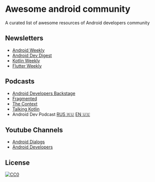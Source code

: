 
# Awesome android community
A curated list of awesome resources of Android developers community

## Newsletters
- [Android Weekly](https://androidweekly.net/ "Android Weekly")
- [Android Dev Digest](https://www.androiddevdigest.com/ "Android Dev Digest")
- [Kotlin Weekly](http://kotlinweekly.net/ "Kotlin Weekly")
- [Flutter Weekly](https://flutterweekly.net/ "Flutter Weekly")

## Podcasts
- [Android Developers Backstage](http://androidbackstage.blogspot.com/ "Android Developers Backstage")
- [Fragmented](https://fragmentedpodcast.com/ "Fragmented")
- [The Context](https://github.com/artem-zinnatullin/TheContext-Podcast "The Context")
- [Talking Kotlin](http://talkingkotlin.com/ "Talking Kotlin")
- Android Dev Podcast [RUS 🇷🇺](https://androiddev.apptractor.ru/) [EN 🇺🇸](https://devpodcast.app/)
## Youtube Channels
- [Android Dialogs](https://www.youtube.com/channel/UCMEmNnHT69aZuaOrE-dF6ug "Android Dialogs")
- [Android Developers](https://www.youtube.com/user/androiddevelopers "Android Developers")
## License
[![CC0](http://mirrors.creativecommons.org/presskit/buttons/88x31/svg/cc-zero.svg)](https://creativecommons.org/publicdomain/zero/1.0/)
